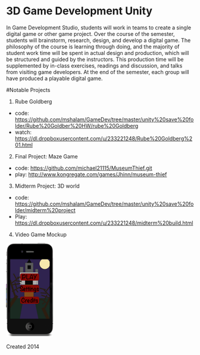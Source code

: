 # 3D Game Development Unity

In Game Development Studio, students will work in teams to create a single digital game or other game project. Over the course of the semester, students will brainstorm, research, design, and develop a digital game. The philosophy of the course is learning through doing, and the majority of student work time will be spent in actual design and production, which will be structured and guided by the instructors. This production time will be supplemented by in-class exercises, readings and discussion, and talks from visiting game developers. At the end of the semester, each group will have produced a playable digital game.

#Notable Projects
1) Rube Goldberg
- code: https://github.com/mshalam/GameDev/tree/master/unity%20save%20folder/Rube%20Goldber%20HW/rube%20Goldberg
- watch: https://dl.dropboxusercontent.com/u/233221248/Rube%20Goldberg%201.html

2) Final Project: Maze Game
- code: https://github.com/michael21115/MuseumThief.git
- play: http://www.kongregate.com/games/Jhinn/museum-thief

3) Midterm Project: 3D world
- code: https://github.com/mshalam/GameDev/tree/master/unity%20save%20folder/midterm%20project
- Play: https://dl.dropboxusercontent.com/u/233221248/midterm%20build.html

4) Video Game Mockup
<img src='https://github.com/mshalam/GameDev/blob/master/dtFinalProjectAttempt3.gif' width='25%' hegiht='25%'>

Created 2014
